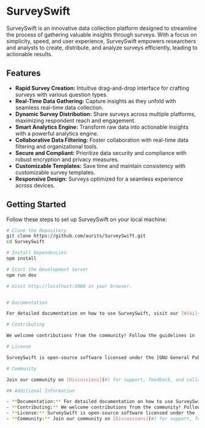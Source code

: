 # SurveySwift

SurveySwift is an innovative data collection platform designed to streamline the process of gathering valuable insights through surveys. With a focus on simplicity, speed, and user experience, SurveySwift empowers researchers and analysts to create, distribute, and analyze surveys efficiently, leading to actionable results.

## Features

- **Rapid Survey Creation:** Intuitive drag-and-drop interface for crafting surveys with various question types.
- **Real-Time Data Gathering:** Capture insights as they unfold with seamless real-time data collection.
- **Dynamic Survey Distribution:** Share surveys across multiple platforms, maximizing respondent reach and engagement.
- **Smart Analytics Engine:** Transform raw data into actionable insights with a powerful analytics engine.
- **Collaborative Data Filtering:** Foster collaboration with real-time data filtering and organizational tools.
- **Secure and Compliant:** Prioritize data security and compliance with robust encryption and privacy measures.
- **Customizable Templates:** Save time and maintain consistency with customizable survey templates.
- **Responsive Design:** Surveys optimized for a seamless experience across devices.

## Getting Started

Follow these steps to set up SurveySwift on your local machine:

```bash
# Clone the Repository
git clone https://github.com/aurits/SurveySwift.git
cd SurveySwift

# Install Dependencies
npm install

# Start the Development Server
npm run dev

# Visit http://localhost:3000 in your browser.


# Documentation

For detailed documentation on how to use SurveySwift, visit our [Wiki](#).

# Contributing

We welcome contributions from the community! Follow the guidelines in [CONTRIBUTING.md](CONTRIBUTING.md) to get started.

# License

SurveySwift is open-source software licensed under the [GNU General Public License (GPL) v3](LICENSE).

# Community

Join our community on [Discussions](#) for support, feedback, and collaboration.

## Additional Information

- **Documentation:** For detailed documentation on how to use SurveySwift, visit our [Wiki](#).
- **Contributing:** We welcome contributions from the community! Follow the guidelines in [CONTRIBUTING.md](CONTRIBUTING.md) to get started.
- **License:** SurveySwift is open-source software licensed under the [GNU General Public License (GPL) v3](LICENSE).
- **Community:** Join our community on [Discussions](#) for support, feedback, and collaboration.
